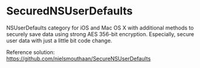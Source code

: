 SecuredNSUserDefaults 
=====================

NSUserDefaults category for iOS and Mac OS X with additional methods to securely save data using strong AES 356-bit encryption. Especially, secure user data with just a little bit code change.





Reference solution: https://github.com/nielsmouthaan/SecureNSUserDefaults
